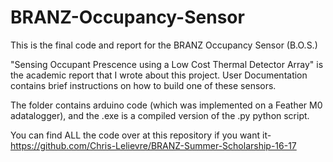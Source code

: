 # BRANZ-Occupancy-Sensor
This is the final code and report for the BRANZ Occupancy Sensor (B.O.S.)

"Sensing Occupant Prescence using a Low Cost Thermal Detector Array" is the academic report that I wrote about this project. User Documentation contains brief instructions on how to build one of these sensors.


The folder contains arduino code (which was implemented on a Feather M0 adatalogger), and the .exe is a compiled version of the .py python script.

You can find ALL the code over at this repository if you want it- https://github.com/Chris-Lelievre/BRANZ-Summer-Scholarship-16-17
